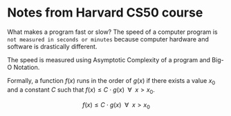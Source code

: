 # Notes from Harvard CS50 course

What makes a program fast or slow? The speed of a computer program is `not measured in seconds or minutes` because computer hardware and software is drastically different.

The speed is measured using Asymptotic Complexity of a program and Big-O Notation.

Formally, a function $f(x)$ runs in the order of $g(x)$ if there exists a value $x_0$ and a constant $C$ such that $f(x) \leq C\cdot g(x) \enspace \forall \enspace x > x_0$.

$$
f(x) \leq C\cdot g(x) \enspace \forall \enspace x > x_0
$$





